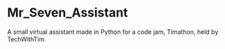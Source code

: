 # Mr_Seven_Assistant
A small virtual assistant made in Python for a code jam, Timathon, held by TechWithTim.
